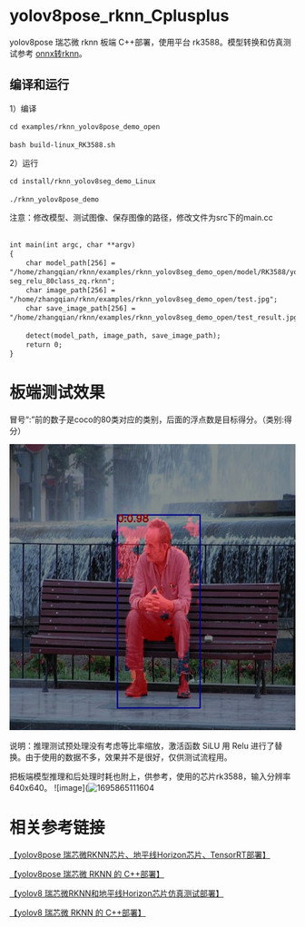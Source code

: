 # yolov8pose_rknn_Cplusplus

yolov8pose  瑞芯微 rknn 板端 C++部署，使用平台 rk3588。模型转换和仿真测试参考 [onnx转rknn](https://blog.csdn.net/zhangqian_1/article/details/131857506)。

## 编译和运行

1）编译

```
cd examples/rknn_yolov8pose_demo_open

bash build-linux_RK3588.sh

```

2）运行

```
cd install/rknn_yolov8seg_demo_Linux

./rknn_yolov8pose_demo

```

注意：修改模型、测试图像、保存图像的路径，修改文件为src下的main.cc

```

int main(int argc, char **argv)
{
    char model_path[256] = "/home/zhangqian/rknn/examples/rknn_yolov8seg_demo_open/model/RK3588/yolov8n-seg_relu_80class_zq.rknn";
    char image_path[256] = "/home/zhangqian/rknn/examples/rknn_yolov8seg_demo_open/test.jpg";
    char save_image_path[256] = "/home/zhangqian/rknn/examples/rknn_yolov8seg_demo_open/test_result.jpg";

    detect(model_path, image_path, save_image_path);
    return 0;
}
```


# 板端测试效果

冒号“:”前的数子是coco的80类对应的类别，后面的浮点数是目标得分。（类别:得分）

![images](https://github.com/cqu20160901/yolov8seg_rknn_Cplusplus/blob/main/test_result.jpg)


说明：推理测试预处理没有考虑等比率缩放，激活函数 SiLU 用 Relu 进行了替换。由于使用的数据不多，效果并不是很好，仅供测试流程用。

把板端模型推理和后处理时耗也附上，供参考，使用的芯片rk3588，输入分辨率640x640。
![image](![1695865111604](https://github.com/cqu20160901/yolov8seg_rknn_Cplusplus/assets/22290931/880c6dac-62c6-40ac-9e1b-d36b9d93fc24)


# 相关参考链接
[【yolov8pose 瑞芯微RKNN芯片、地平线Horizon芯片、TensorRT部署】](https://blog.csdn.net/zhangqian_1/article/details/131857506)

[【yolov8pose 瑞芯微 RKNN 的 C++部署】](https://blog.csdn.net/zhangqian_1/article/details/133267470)

[【yolov8 瑞芯微RKNN和地平线Horizon芯片仿真测试部署】](https://blog.csdn.net/zhangqian_1/article/details/128918268)

[【yolov8 瑞芯微 RKNN 的 C++部署】](https://blog.csdn.net/zhangqian_1/article/details/131130085)

